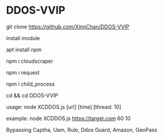 # DDOS-VVIP



git clone https://github.com/XinnChan/DDOS-VVIP






install module




apt install npm


npm i cloudscraper


npm i request


npm i child_process


cd && cd DDOS-VVIP


usage: node XCDDOS.js [url] [time] [thread: 10]


example: node XCDDOS.js https://target.com 60 10





Bypassing Captha, Uam, Rule, Ddos Guard, Amazon, GeoPass
